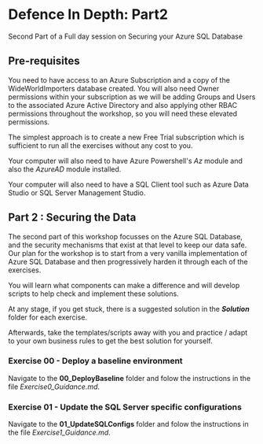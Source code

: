 # Defence In Depth: Part2
Second Part of a Full day session on Securing your Azure SQL Database

## Pre-requisites

You need to have access to an Azure Subscription and a copy of the WideWorldImporters database created. You will also need Owner permissions within your subscription as we will be adding Groups and Users to the associated Azure Active Directory and also applying other RBAC permissions throughout the workshop, so you will need these elevated permissions.

The simplest approach is to create a new Free Trial subscription which is sufficient to run all the exercises without any cost to you.

Your computer will also need to have Azure Powershell's *Az* module and also the *AzureAD* module installed.

Your computer will also need to have a SQL Client tool such as Azure Data Studio or SQL Server Management Studio.


## Part 2 : Securing the Data

The second part of this workshop focusses on the Azure SQL Database, and the security mechanisms that exist at that level to keep our data safe. Our plan for the workshop is to start from a very vanilla implementation of Azure SQL Database and then progressively harden it through each of the exercises.

You will learn what components can make a difference and will develop scripts to help check and implement these solutions.

At any stage, if you get stuck, there is a suggested solution in the ***Solution*** folder for each exercise.  

Afterwards, take the templates/scripts away with you and practice / adapt to your own business rules to get the best solution for yourself.


### Exercise 00 - Deploy a baseline environment

Navigate to the **00_DeployBaseline** folder and folow the instructions in the file *Exercise0_Guidance.md*.


### Exercise 01 - Update the SQL Server specific configurations

Navigate to the **01_UpdateSQLConfigs** folder and folow the instructions in the file *Exercise1_Guidance.md*.

